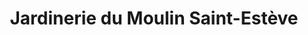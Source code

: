 ---
title: "Jardinerie du Moulin Saint-Estève"
url: /la-ciotat/jardinerie-du-moulin-saint-esteve/
shop: Garten-Center
---